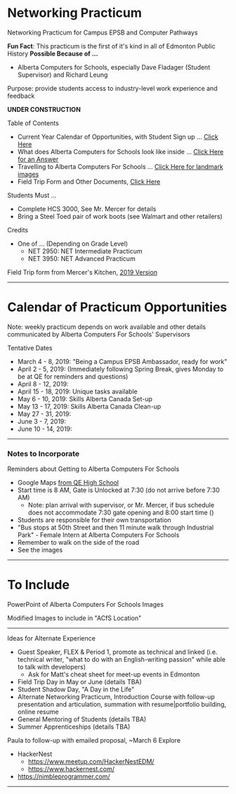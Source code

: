 # Networking Practicum
Networking Practicum for Campus EPSB and Computer Pathways

**Fun Fact**: This practicum is the first of it's kind in all of Edmonton Public History
**Possible Because of ...**
- Alberta Computers for Schools, especially Dave Fladager (Student Supervisor) and Richard Leung

Purpose: provide students access to industry-level work experience and feedback

**UNDER CONSTRUCTION**

Table of Contents
- Current Year Calendar of Opportunities, with Student Sign up ... <a href="">Click Here</a>
- What does Alberta Computers for Schools look like inside ... <a href="">Click Here for an Answer</a>
- Travelling to Alberta Computers For Schools ... <a href="">Click Here for landmark images</a>
- Field Trip Form and Other Documents, <a href="">Click Here</a>

Students Must ...
- Complete HCS 3000, See Mr. Mercer for details
- Bring a Steel Toed pair of work boots (see Walmart and other retailers)

Credits
- One of ... (Depending on Grade Level)
  - NET 2950: NET Intermediate Practicum
  - NET 3950: NET Advanced Practicum

Field Trip form from Mercer's Kitchen, <a href="https://docs.google.com/document/d/1RbfFRo9_VnEDNTQA2fnrWROZ7NlELEiewQFY8qWkbug/edit#heading=h.gjdgxs">2019 Version</a>

---

# Calendar of Practicum Opportunities

Note: weekly practicum depends on work available and other details communicated by Alberta Computers For Schools' Supervisors

Tentative Dates
- March 4 - 8, 2019: "Being a Campus EPSB Ambassador, ready for work"
- April 2 - 5, 2019: (Immediately following Spring Break, gives Monday to be at QE for reminders and questions)
- April 8 - 12, 2019:
- April 15 - 18, 2019: Unique tasks available
- May 6 - 10, 2019: Skills Alberta Canada Set-up
- May 13 - 17, 2019: Skills Alberta Canada Clean-up
- May 27 - 31, 2019:
- June 3 - 7, 2019:
- June 10 - 14, 2019:

---

### Notes to Incorporate

Reminders about Getting to Alberta Computers For Schools
- Google Maps <a href="https://www.google.com/maps/dir/Queen+Elizabeth+School,+9425+132+Ave+NW,+Edmonton,+AB+T5E+0Y4/alberta+computers+for+schools/@53.5532357,-113.452594,13z/data=!3m1!4b1!4m13!4m12!1m5!1m1!1s0x53a0236577265d81:0x2aacfdc438e98ee2!2m2!1d-113.4881316!2d53.5914815!1m5!1m1!1s0x53a023fc140fc9ab:0x1612c35c832232af!2m2!1d-113.4102319!2d53.520873">from QE High School</a>
- Start time is 8 AM, Gate is Unlocked at 7:30 (do not arrive before 7:30 AM)
  - Note: plan arrival with supervisor, or Mr. Mercer, if bus schedule does not accommodate 7:30 gate opening and 8:00 start time ()
- Students are responsible for their own transportation
- "Bus stops at 50th Street and then 11 minute walk through Industrial Park" - Female Intern at Alberta Computers For Schools
- Remember to walk on the side of the road
- See the images


---

# To Include

PowerPoint of Alberta Computers For Schools Images

Modified Images to include in "ACfS Location"

---

Ideas for Alternate Experience
- Guest Speaker, FLEX & Period 1, promote as technical and linked (i.e. technical writer, "what to do with an English-writing passion" while able to talk with developers)
  - Ask for Matt's cheat sheet for meet-up events in Edmonton
- Field Trip Day in May or June (details TBA)
- Student Shadow Day, "A Day in the Life"
- Alternate Networking Practicum, Introduction Course with follow-up presentation and articulation, summation with resume|portfolio building, online resume
- General Mentoring of Students (details TBA)
- Summer Apprenticeships (details TBA)

Paula to follow-up with emailed proposal, ~March 6
Explore
- HackerNest
  - https://www.meetup.com/HackerNestEDM/
  - https://www.hackernest.com/
- https://nimbleprogrammer.com/

---
